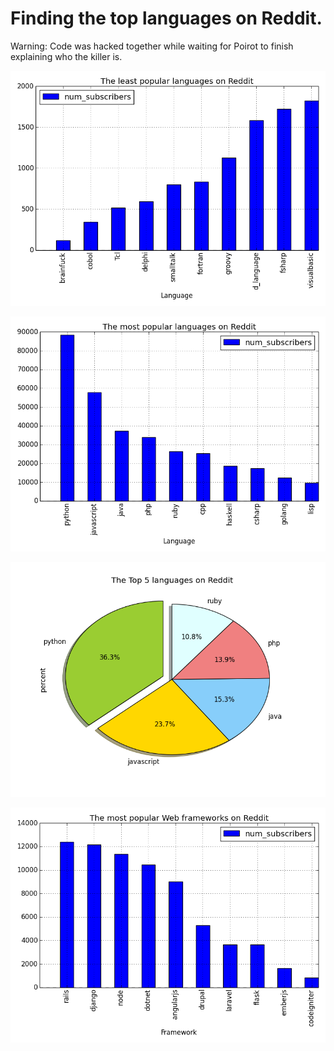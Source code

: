 # Finding the top languages on Reddit.

Warning: Code was hacked together while waiting for Poirot to finish explaining who the killer is.

![alt tag](https://github.com/shantnu/reddit-top-langs/blob/master/least_pop_lang.png)

![alt tag](https://github.com/shantnu/reddit-top-langs/blob/master/most_pop_lang.png)

![alt tag](https://github.com/shantnu/reddit-top-langs/blob/master/top5_lang.png)

![alt tag](https://github.com/shantnu/reddit-top-langs/blob/master/most_pop_frame.png)


